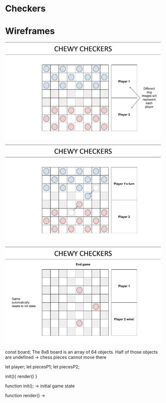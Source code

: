 # Checkers

# Wireframes
 ![AltText](planning/wireframe1.jpg)

 ![AltText](planning/wireframe2.jpg)

 ![AltText](planning/wireframe3.jpg)


const board;
The 8x8 board is an array of 64 objects. Half of those objects are undefined -> chess pieces cannot move there

let player;
let piecesP1;
let piecesP2;

init(){
  render()
}

function init(); -> initial game state

function render() ->
